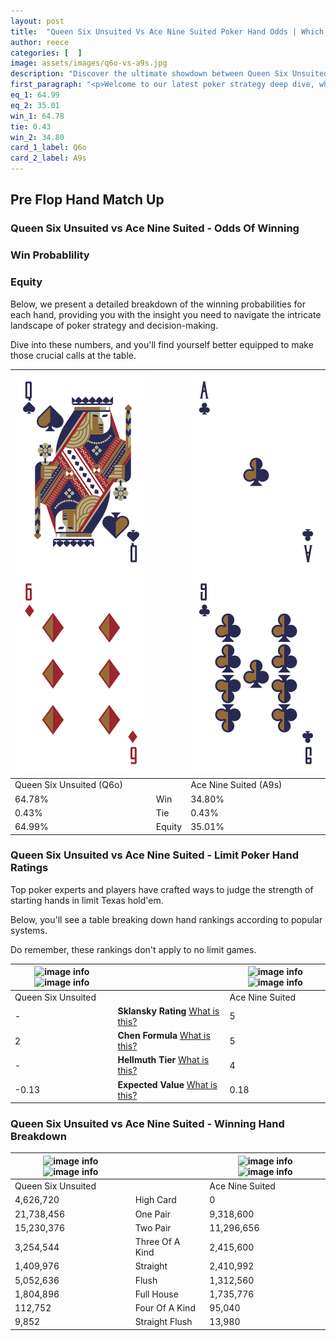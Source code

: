 ```yaml
---
layout: post
title:  "Queen Six Unsuited Vs Ace Nine Suited Poker Hand Odds | Which Is The Better Hand In Poker? A Complete Guide"
author: reece
categories: [  ]
image: assets/images/q6o-vs-a9s.jpg
description: "Discover the ultimate showdown between Queen Six Unsuited and Ace Nine Suited in poker! Uncover the odds, strategies, and scenarios where one hand triumphs over the other. Get ready to up your poker game with this thrilling analysis."
first_paragraph: "<p>Welcome to our latest poker strategy deep dive, where we're pitting two distinct hands against each other in a high-stakes showdown: Queen Six Unsuited vs Ace Nine Suited.</p><p>In the dynamic world of poker, every decision counts, and knowing which hand holds the upper hand is key to your success at the table.</p><p>In this article, we'll dissect these two hands, explore the scenarios where one dominates the other, and equip you with the knowledge to make strategic choices that can tip the odds in your favor.</p><p>Get ready to unravel the intriguing dynamics of these poker hands and elevate your game to new heights.</p>"
eq_1: 64.99
eq_2: 35.01
win_1: 64.78
tie: 0.43
win_2: 34.80
card_1_label: Q6o
card_2_label: A9s
---
```




[comment]: # (sp0)

## Pre Flop Hand Match Up

<div class="table hand-ratings" markdown="1"> 



### Queen Six Unsuited vs Ace Nine Suited - Odds Of Winning


  
<div class="row graphs"> 
<div class="col-lg-6">
    <h3>Win Probablility</h3>
    <canvas id="WinChart"></canvas>
</div>
<div class="col-lg-6">
    <h3>Equity</h3>
    <canvas id="EquityChart"></canvas>
</div>
</div>

  Below, we present a detailed breakdown of the winning probabilities for each hand, providing you with the insight you need to navigate the intricate landscape of poker strategy and decision-making. 

Dive into these numbers, and you'll find yourself better equipped to make those crucial calls at the table.


    
| ![image info](assets/images/hand1/q.png) ![image info](assets/images/hand1/6o.png) |  | ![image info](assets/images/hand2/a.png) ![image info](assets/images/hand2/9.png) |
| -------- | -------- | -------- |
| Queen Six Unsuited (Q6o) |  | Ace Nine Suited (A9s) |
| 64.78% | Win | 34.80% |
| 0.43% | Tie | 0.43% |
| 64.99% | Equity | 35.01% |




[comment]: # (sp1)



### Queen Six Unsuited vs Ace Nine Suited - Limit Poker Hand Ratings

Top poker experts and players have crafted ways to judge the strength of starting hands in limit Texas hold'em. 

Below, you'll see a table breaking down hand rankings according to popular systems. 

Do remember, these rankings don't apply to no limit games.


    
| ![image info](https://www.riverpairs.com/assets/images/hand1/q.png) ![image info](https://www.riverpairs.com/assets/images/hand1/6o.png) |  | ![image info](https://www.riverpairs.com/assets/images/hand2/a.png) ![image info](https://www.riverpairs.com/assets/images/hand2/9.png) |
| -------- | -------- | -------- |
| Queen Six Unsuited |  | Ace Nine Suited |
| - | **Sklansky Rating** [What is this?](/sklansky-rating-explained) | 5 |
| 2 | **Chen Formula** [What is this?](/chen-formula-explained) | 5 |
| - | **Hellmuth Tier** [What is this?](/Hellmuth-tier-explained) | 4 |
| -0.13 | **Expected Value** [What is this?](/expected-value-explained) | 0.18 |




[comment]: # (sp2)



### Queen Six Unsuited vs Ace Nine Suited - Winning Hand Breakdown


    
| ![image info](https://www.riverpairs.com/assets/images/hand1/q.png) ![image info](https://www.riverpairs.com/assets/images/hand1/6o.png) |  | ![image info](https://www.riverpairs.com/assets/images/hand2/a.png) ![image info](https://www.riverpairs.com/assets/images/hand2/9.png) |
| -------- | -------- | -------- |
| Queen Six Unsuited |  | Ace Nine Suited |
| 4,626,720 | High Card | 0 |
| 21,738,456 | One Pair | 9,318,600 |
| 15,230,376 | Two Pair | 11,296,656 |
| 3,254,544 | Three Of A Kind | 2,415,600 |
| 1,409,976 | Straight | 2,410,992 |
| 5,052,636 | Flush | 1,312,560 |
| 1,804,896 | Full House | 1,735,776 |
| 112,752 | Four Of A Kind | 95,040 |
| 9,852 | Straight Flush | 13,980 |




[comment]: # (sp3)



</div>

[comment]: # (sp4)



[comment]: # (sp5)

